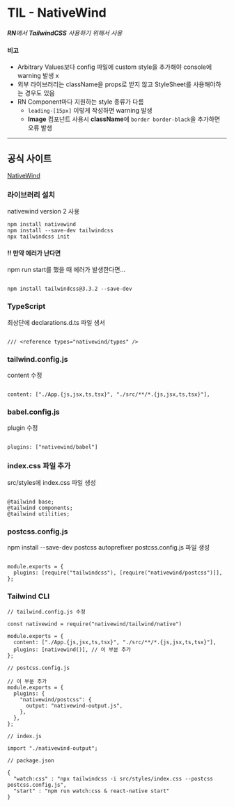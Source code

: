 # TIL - NativeWind

_**RN**에서 **TailwindCSS** 사용하기 위해서 사용_

#### 비고
- Arbitrary Values보다 config 파일에 custom style을 추가해야 console에 warning 발생 x
- 외부 라이브러리는 className을 props로 받지 않고 StyleSheet를 사용해야하는 경우도 있음
- RN Component마다 지원하는 style 종류가 다름
  - ```leading-[15px]``` 이렇게 작성하면 warning 발생
  - **Image** 컴포넌트 사용시 **className**에 ```border border-black```을 추가하면 오류 발생

---

## 공식 사이트
[NativeWind](https://www.nativewind.dev/quick-starts/react-native-cli)

### 라이브러리 설치
nativewind version 2 사용

```
npm install nativewind
npm install --save-dev tailwindcss
npx tailwindcss init
```

#### !! 만약 에러가 난다면

npm run start를 했을 때 에러가 발생한다면...

```

npm install tailwindcss@3.3.2 --save-dev

```

### TypeScript
최상단에 declarations.d.ts 파일 생서

```

/// <reference types="nativewind/types" />

```

### tailwind.config.js
content 수정

```

content: ["./App.{js,jsx,ts,tsx}", "./src/**/*.{js,jsx,ts,tsx}"],

```

### babel.config.js
plugin 수정

```

plugins: ["nativewind/babel"]

```

### index.css 파일 추가
src/styles에 index.css 파일 생성

```

@tailwind base;
@tailwind components;
@tailwind utilities;

```

### postcss.config.js
npm install --save-dev postcss autoprefixer
postcss.config.js 파일 생성

```

module.exports = {
  plugins: [require("tailwindcss"), [require("nativewind/postcss")]],
};

```

### Tailwind CLI

```
// tailwind.config.js 수정

const nativewind = require("nativewind/tailwind/native")

module.exports = {
  content: ["./App.{js,jsx,ts,tsx}", "./src/**/*.{js,jsx,ts,tsx}"],
  plugins: [nativewind()], // 이 부분 추가
};
```

```
// postcss.config.js

// 이 부분 추가
module.exports = {
  plugins: {
    "nativewind/postcss": {
      output: "nativewind-output.js",
    },
  },
};
```

```
// index.js

import "./nativewind-output";

```

```
// package.json

{
  "watch:css" : "npx tailwindcss -i src/styles/index.css --postcss postcss.config.js",
  "start" : "npm run watch:css & react-native start"
}
```
